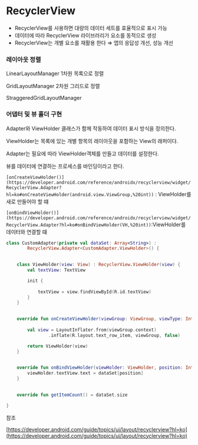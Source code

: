 # RecyclerView

- RecyclerView를 사용하면 대량의 데이터 세트를 효율적으로 표시 가능
- 데이터에 따라 RecyclerView 라이브러리가 요소를 동적으로 생성
- RecyclerView는 개별 요소를 재활용 한다  ⇒ 앱의 응답성 개선, 성능 개선

### 레이아웃 정렬

LinearLayoutManager 1차원 목록으로 정렬

GridLayoutManager 2차원 그리드로 정렬 

StraggeredGridLayoutManager 

### 어댑터 및 뷰 홀더 구현

Adapter와 ViewHolder 클래스가 함께 작동하여 데이터 표시 방식을 정의한다.

ViewHolder는 목록에 있는 개별 항목의 레이아웃을 포함하는 View의 래퍼이다.

Adapter는 필요에 따라 ViewHolder객체를 만들고 데이터를 설정한다. 

뷰를 데이터에 연결하는 프로세스를 바인딩이라고 한다.

`[onCreateViewHolder()](https://developer.android.com/reference/androidx/recyclerview/widget/RecyclerView.Adapter?hl=ko#onCreateViewHolder(android.view.ViewGroup,%20int))` : ViewHolder를 새로 만들어야 할 떄 

`[onBindViewHolder()](https://developer.android.com/reference/androidx/recyclerview/widget/RecyclerView.Adapter?hl=ko#onBindViewHolder(VH,%20int))`:ViewHolder를 데이터와 연결할 떄 

```kotlin
class CustomAdapter(private val dataSet: Array<String>) :
        RecyclerView.Adapter<CustomAdapter.ViewHolder>() {

  
    class ViewHolder(view: View) : RecyclerView.ViewHolder(view) {
        val textView: TextView

        init {
          
            textView = view.findViewById(R.id.textView)
        }
    }

  
    override fun onCreateViewHolder(viewGroup: ViewGroup, viewType: Int): ViewHolder {
     
        val view = LayoutInflater.from(viewGroup.context)
                .inflate(R.layout.text_row_item, viewGroup, false)

        return ViewHolder(view)
    }

   
    override fun onBindViewHolder(viewHolder: ViewHolder, position: Int) {
        viewHolder.textView.text = dataSet[position]
    }

    
    override fun getItemCount() = dataSet.size

}

```

참조

[https://developer.android.com/guide/topics/ui/layout/recyclerview?hl=ko](https://developer.android.com/guide/topics/ui/layout/recyclerview?hl=ko)
